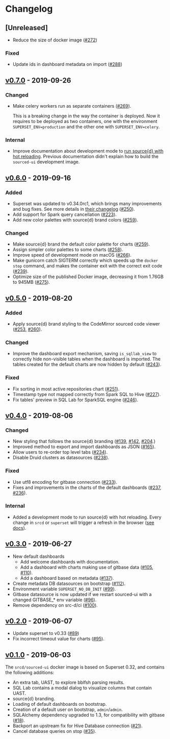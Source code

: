 # Changelog

## [Unreleased]

- Reduce the size of docker image ([#272](https://github.com/src-d/sourced-ui/issues/272))

### Fixed

- Update ids in dashboard metadata on import ([#288](https://github.com/src-d/sourced-ui/issues/288))

## [v0.7.0](https://github.com/src-d/sourced-ui/releases/tag/v0.7.0) - 2019-09-26

### Changed

- Make celery workers run as separate containers ([#269](https://github.com/src-d/sourced-ui/issues/269)).

  This is a breaking change in the way the container is deployed. Now it requires to be deployed as two containers, one with the environment `SUPERSET_ENV=production` and the other one with `SUPERSET_ENV=celery`.

### Internal

- Improve documentation about development mode to [run source{d} with hot reloading](./CONTRIBUTING.md#run-sourced-ce-for-development-with-hot-reloading). Previous documentation didn't explain how to build the `sourced-ui` development image.

## [v0.6.0](https://github.com/src-d/sourced-ui/releases/tag/v0.6.0) - 2019-09-16

### Added

- Superset was updated to v0.34.0rc1, which brings many improvements and bug fixes. See more details in [their changelog](https://github.com/apache/incubator-superset/blob/master/CHANGELOG.md#0340-20190809-0058-0000) ([#250](https://github.com/src-d/sourced-ui/issues/250)).
- Add support for Spark query cancellation ([#223](https://github.com/src-d/sourced-ui/issues/223)).
- Add new color palettes with source{d} brand colors ([#259](https://github.com/src-d/sourced-ui/issues/259)).

### Changed

- Make source{d} brand the default color palette for charts ([#259](https://github.com/src-d/sourced-ui/pull/259)).
- Assign simpler color palettes to some charts ([#258](https://github.com/src-d/sourced-ui/pull/258)).
- Improve speed of development mode on macOS ([#266](https://github.com/src-d/sourced-ui/pull/266)).
- Make gunicorn catch SIGTERM correctly which speeds up the `docker stop` command, and makes the container exit with the correct exit code ([#239](https://github.com/src-d/sourced-ui/issues/239)).
- Optimize size of the published Docker image, decreasing it from 1.76GB to 945MB ([#275](https://github.com/src-d/sourced-ui/pull/275)).

## [v0.5.0](https://github.com/src-d/sourced-ui/releases/tag/v0.5.0) - 2019-08-20

### Added

- Apply source{d} brand styling to the CodeMirror sourced code viewer ([#253](https://github.com/src-d/sourced-ui/issues/253), [#260](https://github.com/src-d/sourced-ui/issues/260)).

### Changed

- Improve the dashboard export mechanism, saving `is_sqllab_view` to correctly hide non-visible tables when the dashboard is imported. The tables created for the default charts are now hidden by default ([#243](https://github.com/src-d/sourced-ui/issues/243)).

### Fixed

- Fix sorting in most active repositories chart ([#251](https://github.com/src-d/sourced-ui/issues/251)).
- Timestamp type not mapped correctly from Spark SQL to Hive ([#227](https://github.com/src-d/sourced-ui/issues/227)).
- Fix tables' preview in SQL Lab for SparkSQL engine ([#246](https://github.com/src-d/sourced-ui/pull/246)).

## [v0.4.0](https://github.com/src-d/sourced-ui/releases/tag/v0.4.0) - 2019-08-06

### Changed

- New styling that follows the source{d} branding ([#139](https://github.com/src-d/sourced-ui/issues/139), [#142](https://github.com/src-d/sourced-ui/issues/142), [#204](https://github.com/src-d/sourced-ui/pull/204).)
- Improved method to export and import dashboards as JSON ([#165](https://github.com/src-d/sourced-ui/issues/165)).
- Allow users to re-order top level tabs ([#234](https://github.com/src-d/sourced-ui/pull/234)).
- Disable Druid clusters as datasources ([#238](https://github.com/src-d/sourced-ui/pull/238)).

### Fixed

- Use utf8 encoding for gitbase connection ([#233](https://github.com/src-d/sourced-ui/issues/233)).
- Fixes and improvements in the charts of the default dashboards ([#237](https://github.com/src-d/sourced-ui/issues/237), [#236](https://github.com/src-d/sourced-ui/issues/236)).

### Internal

- Added a development mode to run source{d} with hot reloading. Every change in `srcd` or `superset`
will trigger a refresh in the browser ([see docs](./CONTRIBUTING.md#run-sourced-ce-for-development-with-hot-reloading)).

## [v0.3.0](https://github.com/src-d/sourced-ui/releases/tag/v0.3.0) - 2019-06-27

- New default dashboards
  - Add welcome dashboards with documentation.
  - Add a dashboard with charts making use of gitbase data ([#105](https://github.com/src-d/sourced-ui/issues/105), [#110](https://github.com/src-d/sourced-ui/issues/110)).
  - Add a dashboard based on metadata ([#137](https://github.com/src-d/sourced-ui/issues/137)).
- Create metadata DB datasources on bootstrap ([#112](https://github.com/src-d/sourced-ui/issues/112)).
- Environment variable `SUPERSET_NO_DB_INIT` ([#99](https://github.com/src-d/sourced-ui/issues/99)).
- Gitbase datasource is now updated if we restart sourced-ui with a changed GITBASE_* env variable ([#96](https://github.com/src-d/sourced-ui/issues/96)).
- Remove dependency on src-d/ci ([#100](https://github.com/src-d/sourced-ui/issues/100)).

## [v0.2.0](https://github.com/src-d/sourced-ui/releases/tag/v0.2.0) - 2019-06-07

- Update superset to v0.33 ([#89](https://github.com/src-d/sourced-ui/issues/89))
- Fix incorrect timeout value for charts ([#95](https://github.com/src-d/sourced-ui/issues/95)).

## [v0.1.0](https://github.com/src-d/sourced-ui/releases/tag/v0.1.0) - 2019-06-03

The `srcd/sourced-ui` docker image is based on Superset 0.32, and contains the following additions:
- An extra tab, UAST, to explore bblfsh parsing results.
- SQL Lab contains a modal dialog to visualize columns that contain UAST.
- source{d} branding.
- Loading of default dashboards on bootstrap.
- Creation of a default user on bootstrap, `admin`/`admin`.
- SQLAlchemy dependency upgraded to 1.3, for compatibility with gitbase ([#18](https://github.com/src-d/sourced-ui/issues/18)).
- Backport an upstream fix for Hive Database connection ([#21](https://github.com/src-d/sourced-ui/issues/21)).
- Cancel database queries on stop ([#35](https://github.com/src-d/sourced-ui/issues/35)).
